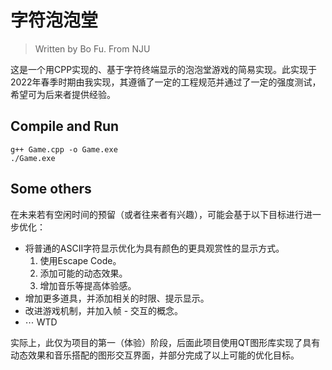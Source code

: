 # 字符泡泡堂

> Written by Bo Fu. From NJU

这是一个用CPP实现的、基于字符终端显示的泡泡堂游戏的简易实现。此实现于2022年春季时期由我实现，其遵循了一定的工程规范并通过了一定的强度测试，希望可为后来者提供经验。

## Compile and Run

```shell
g++ Game.cpp -o Game.exe
./Game.exe
```

## Some others

在未来若有空闲时间的预留（或者往来者有兴趣），可能会基于以下目标进行进一步优化：

- 将普通的ASCII字符显示优化为具有颜色的更具观赏性的显示方式。
  1. 使用Escape Code。
  2. 添加可能的动态效果。
  3. 增加音乐等提高体验感。
- 增加更多道具，并添加相关的时限、提示显示。
- 改进游戏机制，并加入帧 - 交互的概念。
- $\cdots$ WTD

实际上，此仅为项目的第一（体验）阶段，后面此项目使用QT图形库实现了具有动态效果和音乐搭配的图形交互界面，并部分完成了以上可能的优化目标。